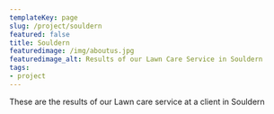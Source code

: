 ```yaml
---
templateKey: page
slug: /project/souldern
featured: false
title: Souldern
featuredimage: /img/aboutus.jpg
featuredimage_alt: Results of our Lawn Care Service in Souldern
tags:
- project
---
```

These are the results of our Lawn care service at a client in Souldern


